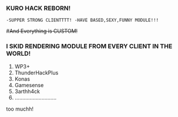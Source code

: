 ### **KURO HACK REBORN!**

`-SUPPER STRONG CLIENTTTT!
-HAVE BASED,SEXY,FUNNY MODULE!!!`

#~~And Everything is CUSTOM!~~

### **I SKID RENDERING MODULE FROM EVERY CLIENT IN THE WORLD!**

1. WP3+
2. ThunderHackPlus
3. Konas
4. Gamesense
5. 3arthh4ck
6. ............................

too muchh!
